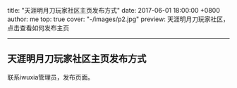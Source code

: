 title: "天涯明月刀玩家社区主页发布方式"
date: 2017-06-01 18:00:00 +0800
author: me
top: true
cover: "-/images/p2.jpg"
preview: 天涯明月刀玩家社区，点击查看如何发布主页

---

## 天涯明月刀玩家社区主页发布方式

联系iwuxia管理员，发布页面。